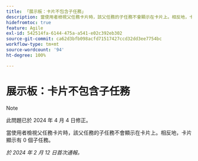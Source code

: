 ```yaml
---
title: 「展示板：卡片不包含子任務」
description: 當使用者檢視父任務卡片時，該父任務的子任務不會顯示在卡片上。相反地，卡片顯示有 0 個子任務。
hidefromtoc: true
feature: Agile
exl-id: 542514fa-6144-475a-a541-e02c392eb302
source-git-commit: ca62d3bfb098acfd71517427ccd32dd3ee7754bc
workflow-type: tm+mt
source-wordcount: '94'
ht-degree: 100%

---
```


# 展示板：卡片不包含子任務

>[!NOTE]
>
>此問題已於 2024 年 4 月 4 日修正。

當使用者檢視父任務卡片時，該父任務的子任務不會顯示在卡片上。相反地，卡片顯示有 0 個子任務。

_於 2024 年 2 月 12 日首次通報。_

